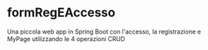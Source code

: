 # formRegEAccesso
Una piccola web app in Spring Boot con l'accesso, la registrazione e MyPage utilizzando le 4 operazioni CRUD

